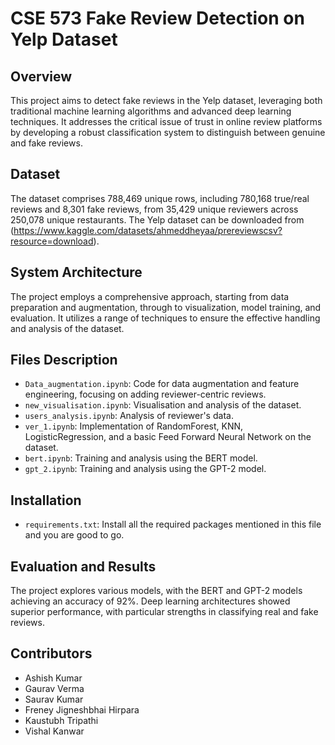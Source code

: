 # CSE 573 Fake Review Detection on Yelp Dataset

## Overview
This project aims to detect fake reviews in the Yelp dataset, leveraging both traditional machine learning algorithms and advanced deep learning techniques. It addresses the critical issue of trust in online review platforms by developing a robust classification system to distinguish between genuine and fake reviews.

## Dataset
The dataset comprises 788,469 unique rows, including 780,168 true/real reviews and 8,301 fake reviews, from 35,429 unique reviewers across 250,078 unique restaurants. The Yelp dataset can be downloaded from (https://www.kaggle.com/datasets/ahmeddheyaa/prereviewscsv?resource=download).

## System Architecture
The project employs a comprehensive approach, starting from data preparation and augmentation, through to visualization, model training, and evaluation. It utilizes a range of techniques to ensure the effective handling and analysis of the dataset.

## Files Description
- `Data_augmentation.ipynb`: Code for data augmentation and feature engineering, focusing on adding reviewer-centric reviews.
- `new_visualisation.ipynb`: Visualisation and analysis of the dataset.
- `users_analysis.ipynb`: Analysis of reviewer's data.
- `ver_1.ipynb`: Implementation of RandomForest, KNN, LogisticRegression, and a basic Feed Forward Neural Network on the dataset.
- `bert.ipynb`: Training and analysis using the BERT model.
- `gpt_2.ipynb`: Training and analysis using the GPT-2 model.

## Installation
- `requirements.txt`: Install all the required packages mentioned in this file and you are good to go.

## Evaluation and Results
The project explores various models, with the BERT and GPT-2 models achieving an accuracy of 92%. Deep learning architectures showed superior performance, with particular strengths in classifying real and fake reviews.

## Contributors
- Ashish Kumar
- Gaurav Verma
- Saurav Kumar
- Freney Jigneshbhai Hirpara
- Kaustubh Tripathi
- Vishal Kanwar
